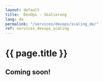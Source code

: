 ```yaml
---
layout: default
title:  DevOps - Skalierung
lang: de
permalink: "/services/devops/scaling_de/"
ref: services_devops_scaling
---
```

# {{ page.title }}
## Coming soon!
